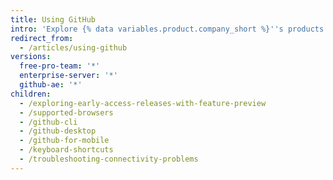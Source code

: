 ```yaml
---
title: Using GitHub
intro: 'Explore {% data variables.product.company_short %}''s products from different platforms and devices.'
redirect_from:
  - /articles/using-github
versions:
  free-pro-team: '*'
  enterprise-server: '*'
  github-ae: '*'
children:
  - /exploring-early-access-releases-with-feature-preview
  - /supported-browsers
  - /github-cli
  - /github-desktop
  - /github-for-mobile
  - /keyboard-shortcuts
  - /troubleshooting-connectivity-problems
---
```


